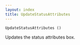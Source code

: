```yaml
---
layout: index
title: UpdateStatusAttributes
---
```


    UpdateStatusAttributes ()

Updates the status attributes box.
